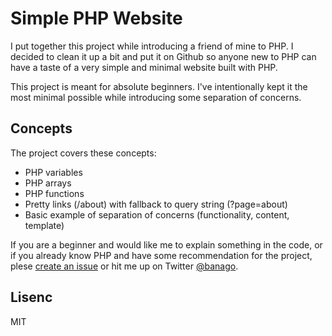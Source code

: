 # Simple PHP Website

I put together this project while introducing a friend of mine to PHP. I decided to clean it up a bit and put it on Github so anyone new to PHP can have a taste of a very simple and minimal website built with PHP.

This project is meant for absolute beginners. I've intentionally kept it the most minimal possible while introducing some separation of concerns.

## Concepts

The project covers these concepts:

 * PHP variables
 * PHP arrays
 * PHP functions
 * Pretty links (/about) with fallback to query string (?page=about)
 * Basic example of separation of concerns (functionality, content, template)

If you are a beginner and would like me to explain something in the code, or if you already know PHP and have some recommendation for the project, plese [create an issue](https://github.com/banago/simple-php-website/issues/new) or hit me up on Twitter [@banago](https://twitter.com/banago).

## Lisenc

MIT
